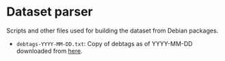 # Dataset parser

Scripts and other files used for building the dataset from Debian packages.

- `debtags-YYYY-MM-DD.txt`: Copy of debtags as of YYYY-MM-DD downloaded from [here](https://debtags.debian.org/exports/stable-tags).
